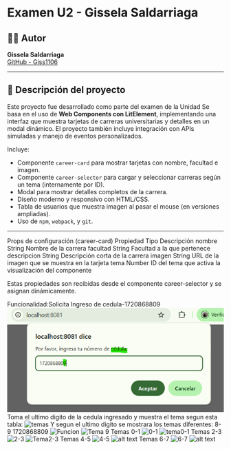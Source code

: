 # Examen U2 - Gissela Saldarriaga

## 👩‍💻 Autor

**Gissela Saldarriaga**  
[GitHub - Giss1106](https://github.com/Giss1106)

---

## 📄 Descripción del proyecto

Este proyecto fue desarrollado como parte del examen de la Unidad 
Se basa en el uso de **Web Components con LitElement**, implementando una interfaz que muestra tarjetas de carreras universitarias y detalles en un modal dinámico. El proyecto también incluye integración con APIs simuladas y manejo de eventos personalizados.

Incluye:
- Componente `career-card` para mostrar tarjetas con nombre, facultad e imagen.
- Componente `career-selector` para cargar y seleccionar carreras según un tema (internamente por ID).
- Modal para mostrar detalles completos de la carrera.
- Diseño moderno y responsivo con HTML/CSS.
- Tabla de usuarios que muestra imagen al pasar el mouse (en versiones ampliadas).
- Uso de `npm`, `webpack`, y `git`.

---

Props de configuración (career-card)
Propiedad	      Tipo	      Descripción
nombre	       String	   Nombre de la carrera
facultad	     String	   Facultad a la que pertenece
descripcion	   String	   Descripción corta de la carrera
imagen	       String	   URL de la imagen que se muestra en la tarjeta
tema	         Number	   ID del tema que activa la visualización del componente

Estas propiedades son recibidas desde el componente career-selector y se asignan dinámicamente.

Funcionalidad:Solicita Ingreso de cedula-1720868809
![Ingreso de cedula](./docs/image.png)
Toma el ultimo digito de la cedula ingresado y muestra el tema segun esta tabla:
![temas](./docs/image1.png)
Y segun el ultimo digito se mostrara los temas diferentes: 8-9 1720868809
![Funcion](./docs/image2.png)
![Tema 9](./docs/image3.png)
Temas 0-1
![0-1](./docs/image4.png)
![tema0-1](./docs/image5.png)
Temas 2-3
![2-3 ](./docs/image6.png)
![Tema2-3](./docs/image7.png)
Temas 4-5
![4-5](./docs/image8.png)
![alt text](./docs/image9.png)
Temas 6-7
![6-7](./docs/image10.png)
![alt text](./docs/image11.png)